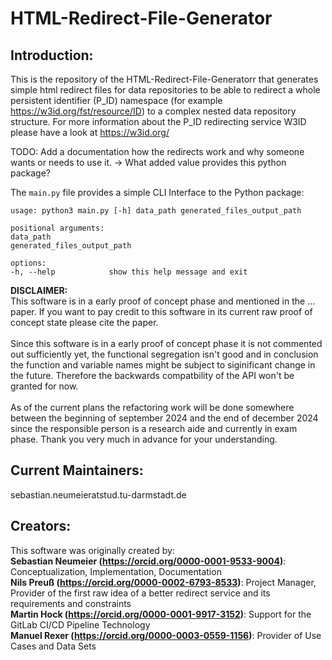 # HTML-Redirect-File-Generator

## Introduction:
This is the repository of the HTML-Redirect-File-Generatorr  that generates simple html redirect files for data repositories to be able to redirect a whole persistent identifier (P_ID) namespace (for example https://w3id.org/fst/resource/ID) to a complex nested data repository structure. For more information about the P_ID redirecting service W3ID please have a look at https://w3id.org/ <br>

TODO: Add a documentation how the redirects work and why someone wants or needs to use it. -> What added value provides this python package? <br>

The `main.py` file provides a simple CLI Interface to the Python package:
```shell
usage: python3 main.py [-h] data_path generated_files_output_path

positional arguments:
data_path
generated_files_output_path

options:
-h, --help            show this help message and exit
```

<b>DISCLAIMER:</b> <br>
This software is in a early proof of concept phase and mentioned in the ... paper. If you want to pay credit to this software in its current raw proof of concept state please cite the paper. <br>
<br>
Since this software is in a early proof of concept phase it is not commented out sufficiently yet, the functional segregation isn't good and in conclusion the function and variable names might be subject to siginificant change in the future. Therefore the backwards compatbility of the API won't be granted for now. <br>
<br>
As of the current plans the refactoring work will be done somewhere between the beginning of september 2024 and the end of december 2024 since the responsible person is a research aide and currently in exam phase. Thank you very much in advance for your understanding. <br>

## Current Maintainers:
sebastian.neumeieratstud.tu-darmstadt.de

## Creators:
This software was originally created by: <br>
**Sebastian Neumeier (https://orcid.org/0000-0001-9533-9004)**:  Conceptualization, Implementation, Documentation <br>
**Nils Preuß (https://orcid.org/0000-0002-6793-8533)**: Project Manager, Provider of the first raw idea of a better redirect service and its requirements and constraints <br>
**Martin Hock (https://orcid.org/0000-0001-9917-3152)**: Support for the GitLab CI/CD Pipeline Technology <br>
**Manuel Rexer (https://orcid.org/0000-0003-0559-1156)**: Provider of Use Cases and Data Sets <br>
